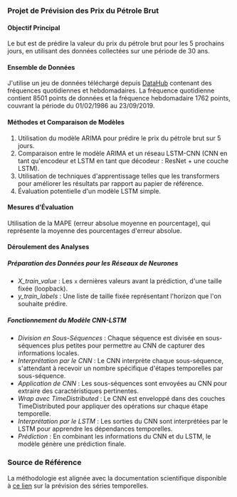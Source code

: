 ### Projet de Prévision des Prix du Pétrole Brut

#### **Objectif Principal**
Le but est de prédire la valeur du prix du pétrole brut pour les 5 prochains jours, en utilisant des données collectées sur une période de 30 ans.

#### **Ensemble de Données**
J'utilise un jeu de données téléchargé depuis [DataHub](https://datahub.io/) contenant des fréquences quotidiennes et hebdomadaires. La fréquence quotidienne contient 8501 points de données et la fréquence hebdomadaire 1762 points, couvrant la période du 01/02/1986 au 23/09/2019.

#### **Méthodes et Comparaison de Modèles**
1. Utilisation du modèle ARIMA pour prédire le prix du pétrole brut sur 5 jours.
2. Comparaison entre le modèle ARIMA et un réseau LSTM-CNN (CNN en tant qu'encodeur et LSTM en tant que décodeur : ResNet + une couche LSTM).
3. Utilisation de techniques d'apprentissage telles que les transformers pour améliorer les résultats par rapport au papier de référence.
4. Évaluation potentielle d'un modèle LSTM simple.

#### **Mesures d'Évaluation**
Utilisation de la MAPE (erreur absolue moyenne en pourcentage), qui représente la moyenne des pourcentages d'erreur absolue.

#### **Déroulement des Analyses**

##### **Préparation des Données pour les Réseaux de Neurones**
- *X_train_value* : Les `x` dernières valeurs avant la prédiction, d'une taille fixée (loopback).
- *y_train_labels* : Une liste de taille fixée représentant l'horizon que l'on souhaite prédire.

##### **Fonctionnement du Modèle CNN-LSTM**
- _Division en Sous-Séquences_ : Chaque séquence est divisée en sous-séquences plus petites pour permettre au CNN de capturer des informations locales.
- _Interprétation par le CNN_ : Le CNN interprète chaque sous-séquence, s'attendant à recevoir un nombre spécifique d'étapes temporelles par sous-séquence.
- _Application de CNN_ : Les sous-séquences sont envoyées au CNN pour extraire des caractéristiques pertinentes.
- _Wrap avec TimeDistributed_ : Le CNN est enveloppé dans des couches TimeDistributed pour appliquer des opérations sur chaque étape temporelle.
- _Interprétation par le LSTM_ : Les sorties du CNN sont interprétées par le LSTM pour apprendre les dépendances temporelles.
- _Prédiction_ : En combinant les informations du CNN et du LSTM, le modèle génère une prédiction finale.

### Source de Référence
La méthodologie est alignée avec la documentation scientifique disponible à [ce lien](https://american-cse.org/csci2022-ieee/pdfs/CSCI2022-2lPzsUSRQukMlxf8K2x89I/202800a089/202800a089.pdf) sur la prévision des séries temporelles.
